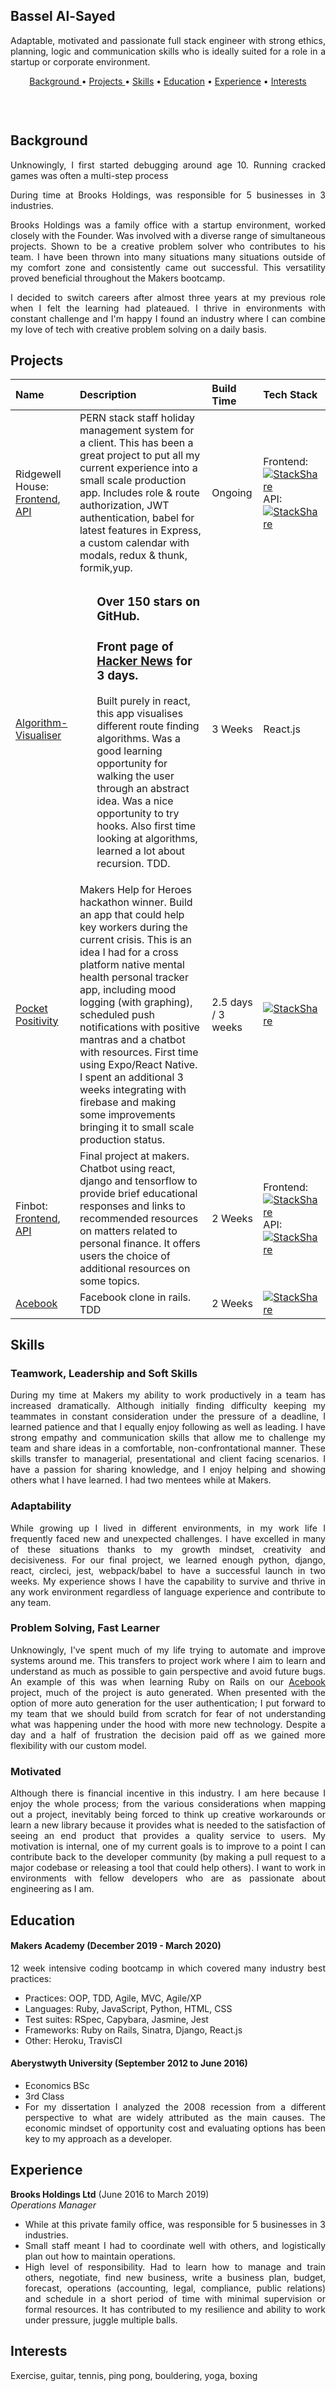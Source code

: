 ## Bassel Al-Sayed

<div align="justify">

Adaptable, motivated and passionate full stack engineer with strong ethics, planning, logic and communication skills who is ideally suited for a role in a startup or corporate environment.

<div align="center"> 
  <a href="#background">Background </a> • 
  <a href="#projects">Projects </a> • 
  <a href="#skills">Skills</a> • 
  <a href="#education">Education</a> • 
  <a href="#experience">Experience</a> • 
  <a href="#interests">Interests</a>

<a href="https://stackshare.io/basselalsayed/worked-with"><img src="http://img.shields.io/badge/tech-stack-0690fa.svg?style=flat" alt=""></a>

<a href="https://sourcerer.io/basselalsayed"><img src="https://img.shields.io/badge/JavaScript-507%20commits-orange.svg" alt=""></a>
<a href="https://sourcerer.io/basselalsayed"><img src="https://img.shields.io/badge/Ruby-303%20commits-orange.svg" alt=""></a>
<a href="https://sourcerer.io/basselalsayed"><img src="https://img.shields.io/badge/CSS-408%20commits-orange.svg" alt=""></a>
<a href="https://sourcerer.io/basselalsayed"><img src="https://img.shields.io/badge/HTML-385%20commits-orange.svg" alt=""></a>
<a href="https://sourcerer.io/basselalsayed"><img src="https://img.shields.io/badge/SQL-55%20commits-orange.svg" alt=""></a>
<a href="https://sourcerer.io/basselalsayed"><img src="https://img.shields.io/badge/Python-28%20commits-orange.svg" alt=""></a>

</div>

## Background

<p> 
  Unknowingly, I first started debugging around age 10. Running cracked games was often a multi-step process 
</P>

<p>
During time at Brooks Holdings, was responsible for 5 businesses in 3 industries.

Brooks Holdings was a family office with a startup environment, worked closely with the Founder. Was involved with a diverse range of simultaneous projects. Shown to be a creative problem solver who contributes to his team. I have been thrown into many situations many situations outside of my comfort zone and consistently came out successful. This versatility proved beneficial throughout the Makers bootcamp.

I decided to switch careers after almost three years at my previous role when I felt the learning had plateaued. I thrive in environments with constant challenge and I'm happy I found an industry where I can combine my love of tech with creative problem solving on a daily basis.

</p>

## Projects

| Name                                                                                                                                        | Description                                                                                                                                                                                                                                                                                                                                                                                                                                                                                        | Build Time         | Tech Stack                                                                                                                                                                                                                                                                                |
| :------------------------------------------------------------------------------------------------------------------------------------------ | :------------------------------------------------------------------------------------------------------------------------------------------------------------------------------------------------------------------------------------------------------------------------------------------------------------------------------------------------------------------------------------------------------------------------------------------------------------------------------------------------- | :----------------- | :---------------------------------------------------------------------------------------------------------------------------------------------------------------------------------------------------------------------------------------------------------------------------------------- |
| Ridgewell House: [Frontend](https://github.com/basselalsayed/ridgewell-frontend), [API](https://github.com/basselalsayed/ridgewell-backend) | PERN stack staff holiday management system for a client. This has been a great project to put all my current experience into a small scale production app. Includes role & route authorization, JWT authentication, babel for latest features in Express, a custom calendar with modals, redux & thunk, formik,yup.                                                                                                                                                                                | Ongoing            | Frontend: [![StackShare](http://img.shields.io/badge/tech-stack-0690fa.svg?style=flat)](https://stackshare.io/basselalsayed/ridgewell-frontend) API: [![StackShare](http://img.shields.io/badge/tech-stack-0690fa.svg?style=flat)](https://stackshare.io/basselalsayed/ridgewell-backend) |
| [Algorithm-Visualiser](https://github.com/Walker-TW/Algorithm-Visualizer)                                                                   | <ul><h3> Over 150 stars on GitHub. </h3><h3> Front page of [Hacker News](https://news.ycombinator.com/item?id=23650652) for 3 days. </h3><p>Built purely in react, this app visualises different route finding algorithms. Was a good learning opportunity for walking the user through an abstract idea. Was a nice opportunity to try hooks. Also first time looking at algorithms, learned a lot about recursion. TDD.</p></ul>                                                                 | 3 Weeks            | React.js                                                                                                                                                                                                                                                                                  |
| [Pocket Positivity](https://github.com/basselalsayed/pocket_positivity)                                                                     | Makers Help for Heroes hackathon winner. Build an app that could help key workers during the current crisis. This is an idea I had for a cross platform native mental health personal tracker app, including mood logging (with graphing), scheduled push notifications with positive mantras and a chatbot with resources. First time using Expo/React Native. I spent an additional 3 weeks integrating with firebase and making some improvements bringing it to small scale production status. | 2.5 days / 3 weeks | [![StackShare](http://img.shields.io/badge/tech-stack-0690fa.svg?style=flat)](https://stackshare.io/basselalsayed/pocket-positivity)                                                                                                                                                      |
| Finbot: [Frontend](https://github.com/basselalsayed/finbot), [API](https://github.com/basselalsayed/finbot-api)                             | Final project at makers. Chatbot using react, django and tensorflow to provide brief educational responses and links to recommended resources on matters related to personal finance. It offers users the choice of additional resources on some topics.                                                                                                                                                                                                                                           | 2 Weeks            | Frontend: [![StackShare](http://img.shields.io/badge/tech-stack-0690fa.svg?style=flat)](https://stackshare.io/basselalsayed/finbot) API: [![StackShare](http://img.shields.io/badge/tech-stack-0690fa.svg?style=flat)](https://stackshare.io/basselalsayed/finbot-api-stack)              |
| [Acebook](https://github.com/basselalsayed/acebook-derailed)                                                                                | Facebook clone in rails. TDD                                                                                                                                                                                                                                                                                                                                                                                                                                                                       | 2 Weeks            | [![StackShare](http://img.shields.io/badge/tech-stack-0690fa.svg?style=flat)](https://stackshare.io/basselalsayed/acebook)                                                                                                                                                                |

## Skills

### Teamwork, Leadership and Soft Skills

During my time at Makers my ability to work productively in a team has increased dramatically. Although initially finding difficulty keeping my teammates in constant consideration under the pressure of a deadline, I learned patience and that I equally enjoy following as well as leading. I have strong empathy and communication skills that allow me to challenge my team and share ideas in a comfortable, non-confrontational manner. These skills transfer to managerial, presentational and client facing scenarios. I have a passion for sharing knowledge, and I enjoy helping and showing others what I have learned. I had two mentees while at Makers.

### Adaptability

While growing up I lived in different environments, in my work life I frequently faced new and unexpected challenges. I have excelled in many of these situations thanks to my growth mindset, creativity and decisiveness. For our final project, we learned enough python, django, react, circleci, jest, webpack/babel to have a successful launch in two weeks. My experience shows I have the capability to survive and thrive in any work environment regardless of language experience and contribute to any team.

### Problem Solving, Fast Learner

Unknowingly, I've spent much of my life trying to automate and improve systems around me. This transfers to project work where I aim to learn and understand as much as possible to gain perspective and avoid future bugs. An example of this was when learning Ruby on Rails on our [Acebook](https://github.com/basselalsayed/acebook-derailed) project, much of the project is auto generated. When presented with the option of more auto generation for the user authentication; I put forward to my team that we should build from scratch for fear of not understanding what was happening under the hood with more new technology. Despite a day and a half of frustration the decision paid off as we gained more flexibility with our custom model.

### Motivated

Although there is financial incentive in this industry. I am here because I enjoy the whole process; from the various considerations when mapping out a project, inevitably being forced to think up creative workarounds or learn a new library because it provides what is needed to the satisfaction of seeing an end product that provides a quality service to users. My motivation is internal, one of my current goals is to improve to a point I can contribute back to the developer community (by making a pull request to a major codebase or releasing a tool that could help others). I want to work in environments with fellow developers who are as passionate about engineering as I am.

## Education

#### Makers Academy (December 2019 - March 2020)

12 week intensive coding bootcamp in which covered many industry best practices:

- Practices: OOP, TDD, Agile, MVC, Agile/XP
- Languages: Ruby, JavaScript, Python, HTML, CSS
- Test suites: RSpec, Capybara, Jasmine, Jest
- Frameworks: Ruby on Rails, Sinatra, Django, React.js
- Other: Heroku, TravisCI

#### Aberystwyth University (September 2012 to June 2016)

- Economics BSc
- 3rd Class
- For my dissertation I analyzed the 2008 recession from a different perspective to what are widely attributed as the main causes. The economic mindset of opportunity cost and evaluating options has been key to my approach as a developer.

## Experience

**Brooks Holdings Ltd** (June 2016 to March 2019)  
_Operations Manager_

- While at this private family office, was responsible for 5 businesses in 3 industries.
- Small staff meant I had to coordinate well with others, and logistically plan out how to maintain operations.
- High level of responsibility. Had to learn how to manage and train others, negotiate, find new business, write a business plan, budget, forecast, operations (accounting, legal, compliance, public relations) and schedule in a short period of time with minimal supervision or formal resources. It has contributed to my resilience and ability to work under pressure, juggle multiple balls.

## Interests

Exercise, guitar, tennis, ping pong, bouldering, yoga, boxing

</div>
